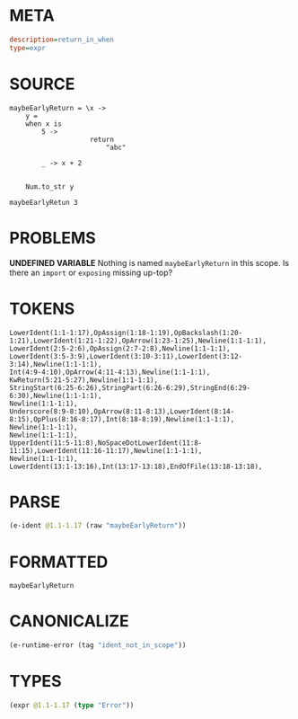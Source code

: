 # META
~~~ini
description=return_in_when
type=expr
~~~
# SOURCE
~~~roc
maybeEarlyReturn = \x ->
    y =
    when x is
        5 ->
                    return
                        "abc"

        _ -> x + 2


    Num.to_str y

maybeEarlyRetun 3
~~~
# PROBLEMS
**UNDEFINED VARIABLE**
Nothing is named `maybeEarlyReturn` in this scope.
Is there an `import` or `exposing` missing up-top?

# TOKENS
~~~zig
LowerIdent(1:1-1:17),OpAssign(1:18-1:19),OpBackslash(1:20-1:21),LowerIdent(1:21-1:22),OpArrow(1:23-1:25),Newline(1:1-1:1),
LowerIdent(2:5-2:6),OpAssign(2:7-2:8),Newline(1:1-1:1),
LowerIdent(3:5-3:9),LowerIdent(3:10-3:11),LowerIdent(3:12-3:14),Newline(1:1-1:1),
Int(4:9-4:10),OpArrow(4:11-4:13),Newline(1:1-1:1),
KwReturn(5:21-5:27),Newline(1:1-1:1),
StringStart(6:25-6:26),StringPart(6:26-6:29),StringEnd(6:29-6:30),Newline(1:1-1:1),
Newline(1:1-1:1),
Underscore(8:9-8:10),OpArrow(8:11-8:13),LowerIdent(8:14-8:15),OpPlus(8:16-8:17),Int(8:18-8:19),Newline(1:1-1:1),
Newline(1:1-1:1),
Newline(1:1-1:1),
UpperIdent(11:5-11:8),NoSpaceDotLowerIdent(11:8-11:15),LowerIdent(11:16-11:17),Newline(1:1-1:1),
Newline(1:1-1:1),
LowerIdent(13:1-13:16),Int(13:17-13:18),EndOfFile(13:18-13:18),
~~~
# PARSE
~~~clojure
(e-ident @1.1-1.17 (raw "maybeEarlyReturn"))
~~~
# FORMATTED
~~~roc
maybeEarlyReturn
~~~
# CANONICALIZE
~~~clojure
(e-runtime-error (tag "ident_not_in_scope"))
~~~
# TYPES
~~~clojure
(expr @1.1-1.17 (type "Error"))
~~~

